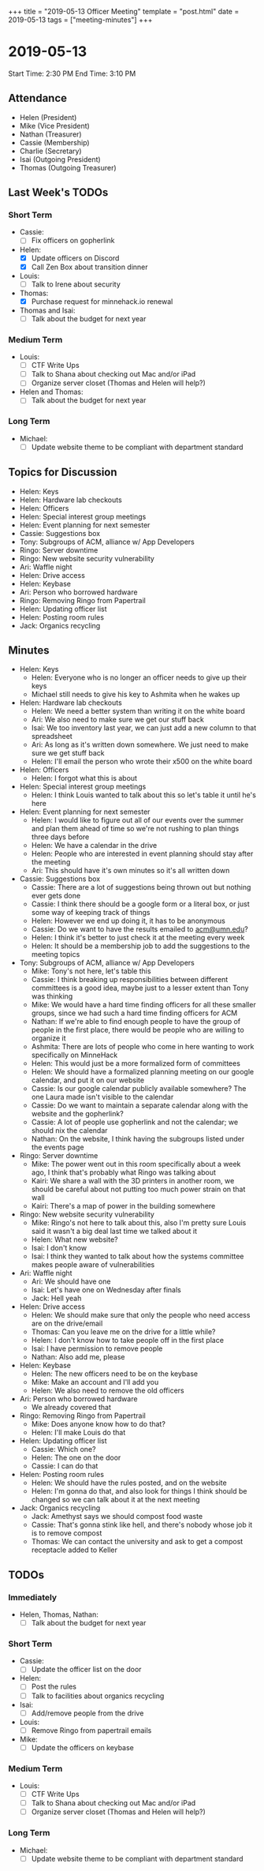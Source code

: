+++
title = "2019-05-13 Officer Meeting"
template = "post.html"
date = 2019-05-13
tags = ["meeting-minutes"]
+++
# 2019-05-13

Start Time: 2:30 PM
End Time:   3:10 PM

## Attendance
 - Helen     (President)
 - Mike      (Vice President)
 - Nathan    (Treasurer)
 - Cassie    (Membership)
 - Charlie   (Secretary)
 - Isai      (Outgoing President)
 - Thomas    (Outgoing Treasurer)

## Last Week's TODOs
### Short Term
 - Cassie: 
     - [ ] Fix officers on gopherlink
 - Helen:
     - [x] Update officers on Discord
     - [x] Call Zen Box about transition dinner
 - Louis:
     - [ ] Talk to Irene about security
 - Thomas:
     - [x] Purchase request for minnehack.io renewal
 - Thomas and Isai:
     - [ ] Talk about the budget for next year
### Medium Term
 - Louis:
     - [ ] CTF Write Ups
     - [ ] Talk to Shana about checking out Mac and/or iPad
     - [ ] Organize server closet (Thomas and Helen will help?)
 - Helen and Thomas: 
     - [ ] Talk about the budget for next year
### Long Term
 - Michael:
     - [ ] Update website theme to be compliant with department standard

## Topics for Discussion
 - Helen: Keys
 - Helen: Hardware lab checkouts
 - Helen: Officers
 - Helen: Special interest group meetings
 - Helen: Event planning for next semester
 - Cassie: Suggestions box
 - Tony: Subgroups of ACM, alliance w/ App Developers
 - Ringo: Server downtime
 - Ringo: New website security vulnerability
 - Ari: Waffle night
 - Helen: Drive access
 - Helen: Keybase
 - Ari: Person who borrowed hardware
 - Ringo: Removing Ringo from Papertrail
 - Helen: Updating officer list
 - Helen: Posting room rules
 - Jack: Organics recycling

## Minutes
 - Helen: Keys
     - Helen: Everyone who is no longer an officer needs to give up their keys
     - Michael still needs to give his key to Ashmita when he wakes up
 - Helen: Hardware lab checkouts
     - Helen: We need a better system than writing it on the white board
     - Ari: We also need to make sure we get our stuff back
     - Isai: We too inventory last year, we can just add a new column to that spreadsheet
     - Ari: As long as it's written down somewhere. We just need to make sure we get stuff back
     - Helen: I'll email the person who wrote their x500 on the white board
 - Helen: Officers
     - Helen: I forgot what this is about
 - Helen: Special interest group meetings
     - Helen: I think Louis wanted to talk about this so let's table it until he's here
 - Helen: Event planning for next semester
     - Helen: I would like to figure out all of our events over the summer and plan them ahead of time so we're not rushing to plan things three days before
     - Helen: We have a calendar in the drive
     - Helen: People who are interested in event planning should stay after the meeting
     - Ari: This should have it's own minutes so it's all written down
 - Cassie: Suggestions box
     - Cassie: There are a lot of suggestions being thrown out but nothing ever gets done
     - Cassie: I think there should be a google form or a literal box, or just some way of keeping track of things
     - Helen: However we end up doing it, it has to be anonymous
     - Cassie: Do we want to have the results emailed to acm@umn.edu?
     - Helen: I think it's better to just check it at the meeting every week
     - Helen: It should be a membership job to add the suggestions to the meeting topics
 - Tony: Subgroups of ACM, alliance w/ App Developers
     - Mike: Tony's not here, let's table this
     - Cassie: I think breaking up responsibilities between different committees is a good idea, maybe just to a lesser extent than Tony was thinking
     - Mike: We would have a hard time finding officers for all these smaller groups, since we had such a hard time finding officers for ACM
     - Nathan: If we're able to find enough people to have the group of people in the first place, there would be people who are willing to organize it
     - Ashmita: There are lots of people who come in here wanting to work specifically on MinneHack
     - Helen: This would just be a more formalized form of committees
     - Helen: We should have a formalized planning meeting on our google calendar, and put it on our website
     - Cassie: Is our google calendar publicly available somewhere? The one Laura made isn't visible to the calendar
     - Cassie: Do we want to maintain a separate calendar along with the website and the gopherlink?
     - Cassie: A lot of people use gopherlink and not the calendar; we should nix the calendar
     - Nathan: On the website, I think having the subgroups listed under the events page
 - Ringo: Server downtime
     - Mike: The power went out in this room specifically about a week ago, I think that's probably what Ringo was talking about
     - Kairi: We share a wall with the 3D printers in another room, we should be careful about not putting too much power strain on that wall
     - Kairi: There's a map of power in the building somewhere
 - Ringo: New website security vulnerability
     - Mike: Ringo's not here to talk about this, also I'm pretty sure Louis said it wasn't a big deal last time we talked about it
     - Helen: What new website?
     - Isai: I don't know
     - Isai: I think they wanted to talk about how the systems committee makes people aware of vulnerabilities
 - Ari: Waffle night
     - Ari: We should have one
     - Isai: Let's have one on Wednesday after finals
     - Jack: Hell yeah
 - Helen: Drive access
     - Helen: We should make sure that only the people who need access are on the drive/email
     - Thomas: Can you leave me on the drive for a little while?
     - Helen: I don't know how to take people off in the first place
     - Isai: I have permission to remove people
     - Nathan: Also add me, please
 - Helen: Keybase
     - Helen: The new officers need to be on the keybase
     - Mike: Make an account and I'll add you
     - Helen: We also need to remove the old officers
 - Ari: Person who borrowed hardware
     - We already covered that
 - Ringo: Removing Ringo from Papertrail
     - Mike: Does anyone know how to do that?
     - Helen: I'll make Louis do that
 - Helen: Updating officer list
     - Cassie: Which one?
     - Helen: The one on the door
     - Cassie: I can do that
 - Helen: Posting room rules
     - Helen: We should have the rules posted, and on the website
     - Helen: I'm gonna do that, and also look for things I think should be changed so we can talk about it at the next meeting
 - Jack: Organics recycling
     - Jack: Amethyst says we should compost food waste
     - Cassie: That's gonna stink like hell, and there's nobody whose job it is to remove compost
     - Thomas: We can contact the university and ask to get a compost receptacle added to Keller

## TODOs
### Immediately
 - Helen, Thomas, Nathan: 
     - [ ] Talk about the budget for next year
### Short Term
 - Cassie:
     - [ ] Update the officer list on the door
 - Helen:
     - [ ] Post the rules
     - [ ] Talk to facilities about organics recycling
 - Isai:
     - [ ] Add/remove people from the drive
 - Louis:
     - [ ] Remove Ringo from papertrail emails
 - Mike:
     - [ ] Update the officers on keybase
### Medium Term
 - Louis:
     - [ ] CTF Write Ups
     - [ ] Talk to Shana about checking out Mac and/or iPad
     - [ ] Organize server closet (Thomas and Helen will help?)
### Long Term
 - Michael:
     - [ ] Update website theme to be compliant with department standard
